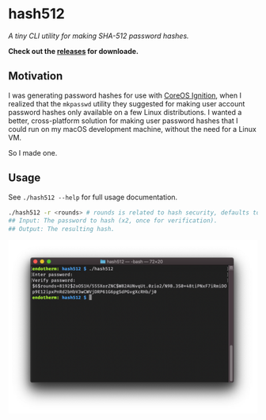 # hash512

_A tiny CLI utility for making SHA-512 password hashes._

**Check out the [releases](/releases) for downloade.**

## Motivation

I was generating password hashes for use with
[CoreOS Ignition](https://coreos.com/ignition/docs/latest/), when I realized
that the `mkpasswd` utility they suggested for making user account password
hashes only available on a few Linux distributions. I wanted a better,
cross-platform solution for making user password hashes that I could run on my
macOS development machine, without the need for a Linux VM.

So I made one.

## Usage

See `./hash512 --help` for full usage documentation.

```bash
./hash512 -r <rounds> # rounds is related to hash security, defaults to 8192
## Input: The password to hash (x2, once for verification).
## Output: The resulting hash.
```

<p align="center"><img src="./assets/preview.png" /></p>
